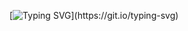 [![Typing SVG](https://readme-typing-svg.herokuapp.com?font=Fira+Code&size=15&duration=5000&pause=2000&color=F70000&background=FFFFFF00&center=true&vCenter=true&width=500&lines=%D0%9F%D1%80%D0%B8%D0%B2%D0%B5%D1%82%2C+%D0%BC%D0%B5%D0%BD%D1%8F+%D0%B7%D0%BE%D0%B2%D1%83%D1%82+%D0%90%D1%80%D0%B0%D0%BC%D0%B8%D0%BB%D1%8C%2C+%D0%B8+%D1%8D%D1%82%D0%BE+%D0%BC%D0%BE%D0%B5+%D1%80%D0%B5%D0%B7%D1%8E%D0%BC%D0%B5.)](https://git.io/typing-svg)


